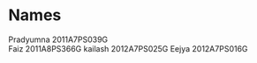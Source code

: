 Names
=====
Pradyumna 2011A7PS039G<br>
Faiz      2011A8PS366G
kailash   2012A7PS025G
Eejya     2012A7PS016G
